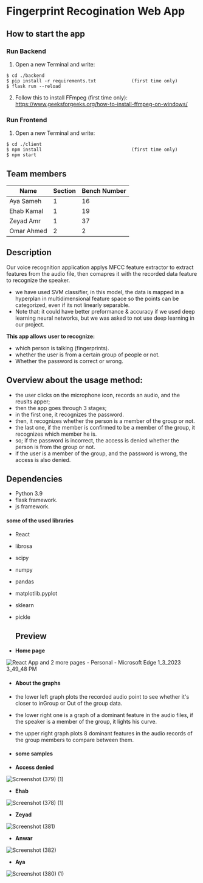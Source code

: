# Fingerprint Recogination Web App
## How to start the app
### **Run Backend**
1. Open a new Terminal and write:
```
$ cd ./backend
$ pip install -r requirements.txt             (first time only)
$ flask run --reload
```
2. Follow this to install FFmpeg (first time only): https://www.geeksforgeeks.org/how-to-install-ffmpeg-on-windows/
### **Run Frontend**
1. Open a new Terminal and write:
```
$ cd ./client
$ npm install                                 (first time only)
$ npm start
```
## Team members

|  Name  | Section | Bench Number|
|  ---------------  |  ---------------  |   ---------------  |
| Aya Sameh  | 1  |  16  |
| Ehab Kamal   | 1  |  19  |
| Zeyad Amr  | 1  |  37  |
| Omar Ahmed  | 2  |  2  |

## Description

Our voice recognition application applys MFCC feature extractor to extract features from the audio file, then comapres it with the recorded data feature to recognize the speaker.
- we have used SVM classifier, in this model, the data is mapped in a hyperplan in multidimensional feature space so the points can be categorized, even if its not linearly separable.
- Note that: it could have better preformance & accuracy if we used deep learning neural networks, but we was asked to not use deep learning in our project.


**This app allows user to recognize:**
- which person is talking (fingerprints).
- whether the user is from a certain group of people or not.
- Whether the password is correct or wrong. 

## Overview about the usage method:
- the user clicks on the microphone icon, records an audio, and the reuslts apper;
- then the app goes through 3 stages;
- in the first one, it recognizes the password.
- then, it recognizes whether the person is a member of the group or not.
- the last one, if the member is confirmed to be a member of the group, it recognizes which member he is.
- so; if the password is incorrect, the access is denied whether the person is from the group or not.
- if the user is a member of the group, and the password is wrong,  the access is also denied.

 ## Dependencies
 - Python 3.9 
 - flask framework.
 - js framework.
 
  #### some of the used libraries
 - React
 - librosa
 - scipy
 - numpy
 - pandas
 - matplotlib.pyplot
 - sklearn
 - pickle
 
   ## Preview
   
-  **Home page**


![React App and 2 more pages - Personal - Microsoft​ Edge 1_3_2023 3_49_48 PM](https://user-images.githubusercontent.com/93640020/210370643-b837c11e-50d1-4cf1-ae33-ee23593dbda9.png)

- #### About the graphs

- the lower left graph plots the recorded audio point to see whether it's closer to inGroup or Out of the group data.
- the lower right one is a graph of a dominant feature in the audio files, if the speaker is a member of the group, it lights his curve. 
- the upper right graph plots 8 dominant features in the audio records of the group members to compare between them.

- #### some samples

- **Access denied**

![Screenshot (379) (1)](https://user-images.githubusercontent.com/93640020/210382563-caca757e-d884-4cb8-8f18-6fb65ab39991.png)


- **Ehab**

![Screenshot (378) (1)](https://user-images.githubusercontent.com/93640020/210382131-c0dacee0-d7fd-45bf-be33-dbe1d0e24635.png)

- **Zeyad**

![Screenshot (381)](https://user-images.githubusercontent.com/93640020/210382473-392c3ddd-8c1c-4343-859b-4381ff2eb587.png)

- **Anwar** 

![Screenshot (382)](https://user-images.githubusercontent.com/93640020/210384649-44e71561-c345-40f8-9af0-1834949a4ae8.png)


- **Aya** 

![Screenshot (380) (1)](https://user-images.githubusercontent.com/93640020/210382716-f981c1be-ff54-4fc2-a14d-3729c7f4da93.png)

